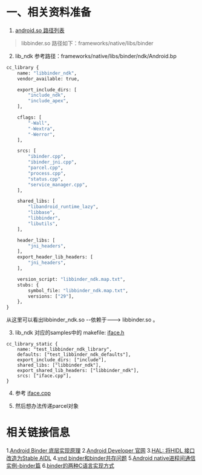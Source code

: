 # 一、相关资料准备
1. [android.so 路径列表](https://blog.csdn.net/gangjindianzi/article/details/124181036)
> libbinder.so  路径如下：frameworks/native/libs/binder

2. lib_ndk 参考路径：frameworks/native/libs/binder/ndk/Android.bp

```makefile
cc_library {
    name: "libbinder_ndk",
    vendor_available: true,

    export_include_dirs: [
        "include_ndk",
        "include_apex",
    ],

    cflags: [
        "-Wall",
        "-Wextra",
        "-Werror",
    ],

    srcs: [
        "ibinder.cpp",
        "ibinder_jni.cpp",
        "parcel.cpp",
        "process.cpp",
        "status.cpp",
        "service_manager.cpp",
    ],

    shared_libs: [
        "libandroid_runtime_lazy",
        "libbase",
        "libbinder",
        "libutils",
    ],

    header_libs: [
        "jni_headers",
    ],
    export_header_lib_headers: [
        "jni_headers",
    ],

    version_script: "libbinder_ndk.map.txt",
    stubs: {
        symbol_file: "libbinder_ndk.map.txt",
        versions: ["29"],
    },
}

```
从这里可以看出libbinder_ndk.so --依赖于---> libbinder.so 。

3. lib_ndk 对应的samples中的 makefile:  [iface.h](frameworks/native/libs/binder/ndk/test/Android.bp)

```bp
cc_library_static {
    name: "test_libbinder_ndk_library",
    defaults: ["test_libbinder_ndk_defaults"],
    export_include_dirs: ["include"],
    shared_libs: ["libbinder_ndk"],
    export_shared_lib_headers: ["libbinder_ndk"],
    srcs: ["iface.cpp"],
}
```
4. 参考 [iface.cpp](frameworks/native/libs/binder/ndk/test/iface.cpp)

5. 然后想办法传递parcel对象


# 相关链接信息
1.[Android Binder 底层实现原理](https://blog.csdn.net/ykun089/article/details/133985363)
2.[Android Developer 官网](https://developer.android.com/ndk/reference/group/ndk-binder)
3.[HAL: 将HIDL 接口改造为Stable AIDL](https://blog.csdn.net/weixin_60253080/article/details/127810200)
4.[vnd binder和binder共存问题](https://juejin.cn/post/7368308963127394304#heading-8)
5.[Android native进程间通信实例-binder篇](https://cloud.tencent.com/developer/article/1504415)
6.[binder的两种C语言实现方式](https://blog.csdn.net/u010160644/article/details/125278190)

